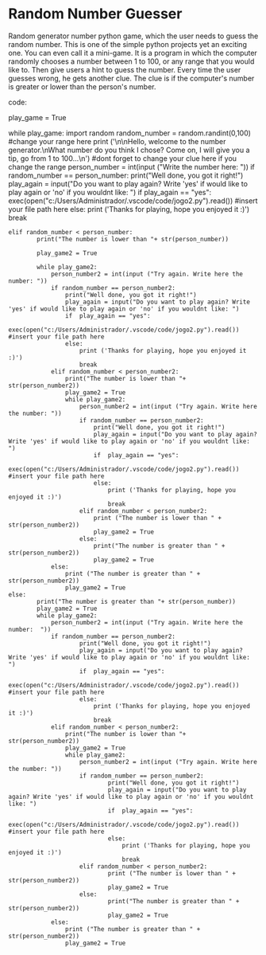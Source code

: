# Random Number Guesser
Random generator number python game, which the user needs to guess the random number.
This is one of the simple python projects yet an exciting one. You can even call it a mini-game. It is a program in which the computer randomly chooses a number between 1 to 100, or any range that you would like to. Then give users a hint to guess the number. Every time the user guesses wrong, he gets another clue. The clue is if the computer's number is greater or lower than the person's number.


code: 

play_game = True

while play_game:
    import random
    random_number = random.randint(0,100) #change your range here
    print ('\n\nHello, welcome to the number generator.\nWhat number do you think I chose? Come on, I will give you a tip, go from 1 to 100...\n') #dont forget to change your clue here if you change the range
    person_number = int(input ("Write the number here: "))
    if random_number == person_number:
            print("Well done, you got it right!")
            play_again = input("Do you want to play again? Write 'yes' if would like to play again or 'no' if you wouldnt like: ")
            if play_again == "yes":
                exec(open("c:/Users/Administrador/.vscode/code/jogo2.py").read()) #insert your file path here
            else:
                print ('Thanks for playing, hope you enjoyed it :)')
                break
        
    elif random_number < person_number:
            print("The number is lower than "+ str(person_number))

            play_game2 = True

            while play_game2: 
                person_number2 = int(input ("Try again. Write here the number: "))
                if random_number == person_number2:
                    print("Well done, you got it right!")
                    play_again = input("Do you want to play again? Write 'yes' if would like to play again or 'no' if you wouldnt like: ")
                    if  play_again == "yes":
                        exec(open("c:/Users/Administrador/.vscode/code/jogo2.py").read()) #insert your file path here
                    else:
                        print ('Thanks for playing, hope you enjoyed it :)')
                        break
                elif random_number < person_number2:
                    print("The number is lower than "+ str(person_number2))
                    play_game2 = True
                    while play_game2: 
                        person_number2 = int(input ("Try again. Write here the number: "))
                        if random_number == person_number2:
                            print("Well done, you got it right!")
                            play_again = input("Do you want to play again? Write 'yes' if would like to play again or 'no' if you wouldnt like: ")
                            if  play_again == "yes":
                                exec(open("c:/Users/Administrador/.vscode/code/jogo2.py").read()) #insert your file path here
                            else:
                                print ('Thanks for playing, hope you enjoyed it :)')
                                break
                        elif random_number < person_number2:
                            print ("The number is lower than " + str(person_number2))
                            play_game2 = True
                        else:
                            print("The number is greater than " + str(person_number2))
                            play_game2 = True
                else:
                    print ("The number is greater than " + str(person_number2))
                    play_game2 = True
    else:
            print("The number is greater than "+ str(person_number))
            play_game2 = True
            while play_game2: 
                person_number2 = int(input ("Try again. Write here the number:  "))
                if random_number == person_number2:
                        print("Well done, you got it right!")
                        play_again = input("Do you want to play again? Write 'yes' if would like to play again or 'no' if you wouldnt like: ")
                        if  play_again == "yes":
                            exec(open("c:/Users/Administrador/.vscode/code/jogo2.py").read()) #insert your file path here
                        else:
                            print ('Thanks for playing, hope you enjoyed it :)')
                            break
                elif random_number < person_number2:
                    print("The number is lower than "+ str(person_number2))
                    play_game2 = True
                    while play_game2: 
                        person_number2 = int(input ("Try again. Write here the number: "))
                        if random_number == person_number2:
                                print("Well done, you got it right!")
                                play_again = input("Do you want to play again? Write 'yes' if would like to play again or 'no' if you wouldnt like: ")
                                if  play_again == "yes":
                                    exec(open("c:/Users/Administrador/.vscode/code/jogo2.py").read()) #insert your file path here
                                else:
                                    print ('Thanks for playing, hope you enjoyed it :)')
                                    break
                        elif random_number < person_number2:
                                print ("The number is lower than " + str(person_number2))
                                play_game2 = True
                        else:
                                print("The number is greater than " + str(person_number2))
                                play_game2 = True
                else:
                    print ("The number is greater than " + str(person_number2))
                    play_game2 = True
